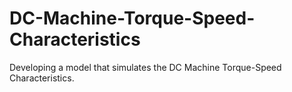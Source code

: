 # DC-Machine-Torque-Speed-Characteristics
Developing a model that simulates the DC Machine Torque-Speed Characteristics.
